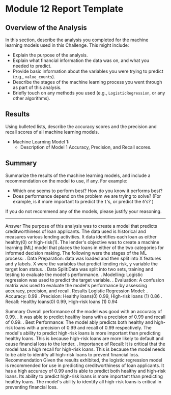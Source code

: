 # Module 12 Report Template

## Overview of the Analysis

In this section, describe the analysis you completed for the machine learning models used in this Challenge. This might include:

* Explain the purpose of the analysis.
* Explain what financial information the data was on, and what you needed to predict.
* Provide basic information about the variables you were trying to predict (e.g., `value_counts`).
* Describe the stages of the machine learning process you went through as part of this analysis.
* Briefly touch on any methods you used (e.g., `LogisticRegression`, or any other algorithms).

## Results

Using bulleted lists, describe the accuracy scores and the precision and recall scores of all machine learning models.

* Machine Learning Model 1:
    * Description of Model 1 Accuracy, Precision, and Recall scores.

## Summary

Summarize the results of the machine learning models, and include a recommendation on the model to use, if any. For example:

* Which one seems to perform best? How do you know it performs best?
* Does performance depend on the problem we are trying to solve? (For example, is it more important to predict the `1`'s, or predict the `0`'s? )

If you do not recommend any of the models, please justify your reasoning.

-----------------------------------------------------------------------------------------------------------------------------------------------
Answer
The purpose of this analysis was to create a model that predicts creditworthiness of loan applicants. The data used is historical and measures various lending activities. It data identifies each loan as either healthy(0) or high-risk(1). The lender's objective was to create a machine learning (ML) model that places the loans in either of the two categories for informed decision making.
The following were the stages of the ML process:
    . Data Preparation: data was loaded and then split into X features and y labels. X were the variables that predict lending risk, y variable the target loan   status.
    . Data Split:Data was split into two sets, training and testing to  evaluate the model's performance.
    . Modelling: Logistic regression  was used to predict the target variable.
    . Evaluation: A confusion  matrix was used to evaluate the model's performance by assessing accuracy,  precision, and recall.
Results
    Logistic  Regression Model:
    . Accuracy: 0.99
    . Precision: Healthy loans(0) 0.99, High-risk loans (1) 0.86
    . Recall:  Healthy loans(0) 0.99, High-risk loans (1) 0.94

Summary
    Overall performance  of the model was good with an accuracy of 0.99. 
    . It was able to predict healthy loans with a precision of 0.99 and recall of 0.99.
    . Best Performance: The model ably predicts both healthy and high-risk loans  with a precision of 0.99 and recall of 0.99 respectively.
      The model's ability to predict high-risk loans is more important than predicting healthy loans. This is because
      high-risk loans are more likely to default and cause financial loss to the lender. 
    . Importance of Recall: It is critical that the model  has a high recall for high-risk loans. This is because the model needs to be able to identify
      all high-risk loans to prevent financial loss.
Recommendation
    Given the results exhibited, the logistic regression model is recommended for use in predicting creditworthiness of loan applicants. It has a high 
    accuracy of 0.99 and is able to predict both healthy and high-risk loans.  Its ability to predict high-risk loans is more important than predicting 
    healthy loans. The model's ability to identify all high-risk loans is critical in preventing financial loss. 
